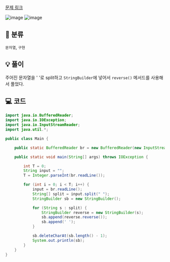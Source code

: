 [문제 링크](https://www.acmicpc.net/problem/9093)

![image](https://user-images.githubusercontent.com/45463495/159862435-c9304b5f-9825-4f52-b781-b56a149a7f7b.png)
![image](https://user-images.githubusercontent.com/45463495/159862459-3f78e970-8038-46fa-8155-8be6f3888dfa.png)


## 📂 분류
`문자열`, `구현`

## 💡 풀이
주어진 문자열을 ' '로 split하고 `StringBuilder`에 넣어서 `reverse()` 메서드를 사용해서 풀었다.

## 💻 코드
```java
import java.io.BufferedReader;
import java.io.IOException;
import java.io.InputStreamReader;
import java.util.*;

public class Main {

    public static BufferedReader br = new BufferedReader(new InputStreamReader(System.in));

    public static void main(String[] args) throws IOException {

        int T = 0;
        String input = "";
        T = Integer.parseInt(br.readLine());

        for (int i = 0; i < T; i++) {
            input = br.readLine();
            String[] split = input.split(" ");
            StringBuilder sb = new StringBuilder();

            for (String s : split) {
                StringBuilder reverse = new StringBuilder(s);
                sb.append(reverse.reverse());
                sb.append(' ');
            }

            sb.deleteCharAt(sb.length() - 1);
            System.out.println(sb);
        }
    }
}
```